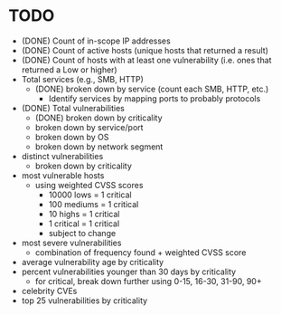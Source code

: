 # TODO

- (DONE) Count of in-scope IP addresses
- (DONE) Count of active hosts (unique hosts that returned a result)
- (DONE) Count of hosts with at least one vulnerability (i.e. ones that returned a Low or higher)
- Total services (e.g., SMB, HTTP)
	- (DONE) broken down by service (count each SMB, HTTP, etc.)
		- Identify services by mapping ports to probably protocols
- (DONE) Total vulnerabilities
	- (DONE) broken down by criticality
	- broken down by service/port
	- broken down by OS
	- broken down by network segment
- distinct vulnerabilities
	- broken down by criticality
- most vulnerable hosts
	- using weighted CVSS scores
		- 10000 lows = 1 critical
		- 100  mediums = 1 critical
		- 10 highs = 1 critical
		- 1 critical = 1 critical
		- subject to change
- most severe vulnerabilities
	- combination of frequency found + weighted CVSS score
- average vulnerability age by criticality
- percent vulnerabilities younger than 30 days by criticality
	- for critical, break down further using 0-15, 16-30, 31-90, 90+
- celebrity CVEs
- top 25 vulnerabilities by criticality

